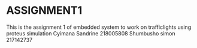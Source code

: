 # ASSIGNMENT1
This is the assignment 1 of embedded system to work on trafficlights using proteus simulation
Cyimana Sandrine 218005808 
Shumbusho simon 217142737
